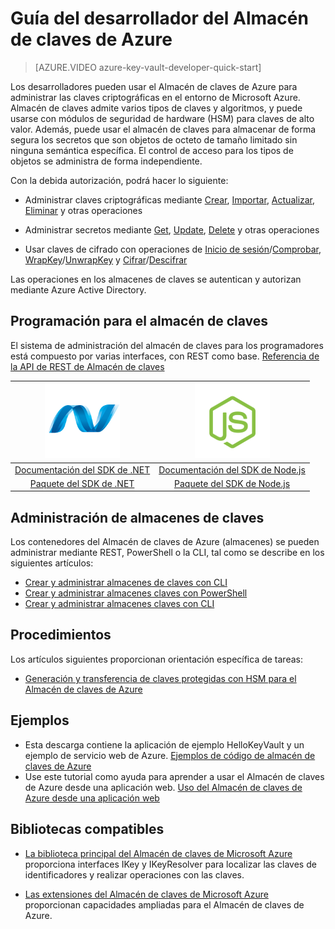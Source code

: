 <properties
   pageTitle="Guía del desarrollador del Almacén de claves | Microsoft Azure"
   description="Los desarrolladores pueden usar el Almacén de clave de Azure para administrar las claves criptográficas en el entorno de Microsoft Azure."
   services="key-vault"
   documentationCenter=""
   authors="BrucePerlerMS"
   manager="mbaldwin"
   editor="bruceper" />
<tags
   ms.service="key-vault"
   ms.devlang="na"
   ms.topic="article"
   ms.tgt_pltfrm="na"
   ms.workload="identity"
   ms.date="1/19/2016"
   ms.author="bruceper" />

# Guía del desarrollador del Almacén de claves de Azure

> [AZURE.VIDEO azure-key-vault-developer-quick-start]

Los desarrolladores pueden usar el Almacén de claves de Azure para administrar las claves criptográficas en el entorno de Microsoft Azure. Almacén de claves admite varios tipos de claves y algoritmos, y puede usarse con módulos de seguridad de hardware (HSM) para claves de alto valor. Además, puede usar el almacén de claves para almacenar de forma segura los secretos que son objetos de octeto de tamaño limitado sin ninguna semántica específica. El control de acceso para los tipos de objetos se administra de forma independiente.

Con la debida autorización, podrá hacer lo siguiente:

- Administrar claves criptográficas mediante [Crear](https://msdn.microsoft.com/library/azure/dn903634.aspx), [Importar](https://msdn.microsoft.com/library/azure/dn903626.aspx), [Actualizar](https://msdn.microsoft.com/library/azure/dn903616.aspx), [Eliminar](https://msdn.microsoft.com/library/azure/dn903611.aspx) y otras operaciones

- Administrar secretos mediante [Get](https://msdn.microsoft.com/library/azure/dn903633.aspx), [Update](https://msdn.microsoft.com/library/azure/dn986818.aspx), [Delete](https://msdn.microsoft.com/library/azure/dn903613.aspx) y otras operaciones

- Usar claves de cifrado con operaciones de [Inicio de sesión](https://msdn.microsoft.com/library/azure/dn878096.aspx)/[Comprobar](https://msdn.microsoft.com/library/azure/dn878082.aspx), [WrapKey](https://msdn.microsoft.com/library/azure/dn878066.aspx)/[UnwrapKey](https://msdn.microsoft.com/library/azure/dn878079.aspx) y [Cifrar](https://msdn.microsoft.com/library/azure/dn878060.aspx)/[Descifrar](https://msdn.microsoft.com/library/azure/dn878097.aspx)

Las operaciones en los almacenes de claves se autentican y autorizan mediante Azure Active Directory.

## Programación para el almacén de claves

El sistema de administración del almacén de claves para los programadores está compuesto por varias interfaces, con REST como base. [Referencia de la API de REST de Almacén de claves](https://msdn.microsoft.com/library/azure/dn903609.aspx)

|[![.NET](./media/key-vault-developers-guide/net.png)](https://msdn.microsoft.com/library/azure/dn903301.aspx)|[![Node.js](./media/key-vault-developers-guide/nodejs.png)](http://azure.github.io/azure-sdk-for-node/azure-arm-keyvault/latest)
|:--:|:--:|
|[Documentación del SDK de .NET](https://msdn.microsoft.com/library/azure/dn903301.aspx)|[Documentación del SDK de Node.js](http://azure.github.io/azure-sdk-for-node/azure-arm-keyvault/latest)|
|[Paquete del SDK de .NET](https://azure.microsoft.com/es-ES/documentation/api/)|[Paquete del SDK de Node.js](https://www.npmjs.com/package/azure-keyvault)|

## Administración de almacenes de claves

Los contenedores del Almacén de claves de Azure (almacenes) se pueden administrar mediante REST, PowerShell o la CLI, tal como se describe en los siguientes artículos:

- [Crear y administrar almacenes de claves con CLI](https://msdn.microsoft.com/library/azure/mt620024.aspx)
- [Crear y administrar almacenes claves con PowerShell](key-vault-get-started.md)
- [Crear y administrar almacenes claves con CLI](key-vault-manage-with-cli.md)


## Procedimientos

Los artículos siguientes proporcionan orientación específica de tareas:

- [Generación y transferencia de claves protegidas con HSM para el Almacén de claves de Azure](key-vault-hsm-protected-keys.md)

## Ejemplos

- Esta descarga contiene la aplicación de ejemplo HelloKeyVault y un ejemplo de servicio web de Azure. [Ejemplos de código de almacén de claves de Azure](http://www.microsoft.com/download/details.aspx?id=45343)
- Use este tutorial como ayuda para aprender a usar el Almacén de claves de Azure desde una aplicación web. [Uso del Almacén de claves de Azure desde una aplicación web](key-vault-use-from-web-application.md)

## Bibliotecas compatibles

- [La biblioteca principal del Almacén de claves de Microsoft Azure](http://www.nuget.org/packages/Microsoft.Azure.KeyVault.Core/1.0.0) proporciona interfaces IKey y IKeyResolver para localizar las claves de identificadores y realizar operaciones con las claves.

- [Las extensiones del Almacén de claves de Microsoft Azure](http://www.nuget.org/packages/Microsoft.Azure.KeyVault.Extensions/1.0.0) proporcionan capacidades ampliadas para el Almacén de claves de Azure.

<!---HONumber=AcomDC_0121_2016-->